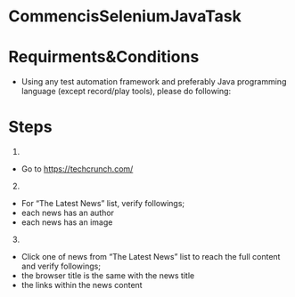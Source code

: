 # CommencisSeleniumJavaTask

# Requirments&Conditions
- Using any test automation framework and preferably Java programming language (except record/play tools), please do following:

# Steps
1. 
- Go to https://techcrunch.com/
2. 
- For “The Latest News” list, verify followings;
- each news has an author
- each news has an image
3. 
- Click one of news from “The Latest News” list to reach the full content and verify followings;
- the browser title is the same with the news title
- the links within the news content
